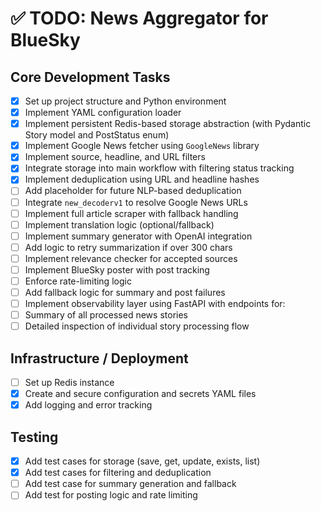 # ✅ TODO: News Aggregator for BlueSky

## Core Development Tasks

- [x] Set up project structure and Python environment
- [x] Implement YAML configuration loader
- [x] Implement persistent Redis-based storage abstraction (with Pydantic Story model and PostStatus enum)
- [x] Implement Google News fetcher using `GoogleNews` library
- [x] Implement source, headline, and URL filters
- [x] Integrate storage into main workflow with filtering status tracking
- [x] Implement deduplication using URL and headline hashes
- [ ] Add placeholder for future NLP-based deduplication
- [ ] Integrate `new_decoderv1` to resolve Google News URLs
- [ ] Implement full article scraper with fallback handling
- [ ] Implement translation logic (optional/fallback)
- [ ] Implement summary generator with OpenAI integration
- [ ] Add logic to retry summarization if over 300 chars
- [ ] Implement relevance checker for accepted sources
- [ ] Implement BlueSky poster with post tracking
- [ ] Enforce rate-limiting logic
- [ ] Add fallback logic for summary and post failures
- [ ] Implement observability layer using FastAPI with endpoints for:
- [ ] Summary of all processed news stories
- [ ] Detailed inspection of individual story processing flow

## Infrastructure / Deployment

- [ ] Set up Redis instance
- [x] Create and secure configuration and secrets YAML files
- [x] Add logging and error tracking

## Testing

- [x] Add test cases for storage (save, get, update, exists, list)
- [x] Add test cases for filtering and deduplication
- [ ] Add test case for summary generation and fallback
- [ ] Add test for posting logic and rate limiting
